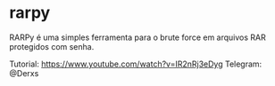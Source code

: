 # rarpy

RARPy é uma simples ferramenta para o brute force em arquivos RAR protegidos com senha.

Tutorial: https://www.youtube.com/watch?v=IR2nRj3eDyg
Telegram: @Derxs
